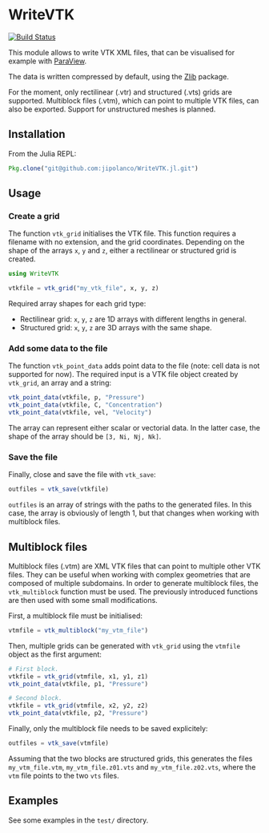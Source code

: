 # WriteVTK

[![Build Status](https://travis-ci.org/jipolanco/WriteVTK.jl.svg?branch=master)](https://travis-ci.org/jipolanco/WriteVTK.jl)

This module allows to write VTK XML files, that can be visualised for example
with [ParaView](http://www.paraview.org/).

The data is written compressed by default, using the
[Zlib](https://github.com/dcjones/Zlib.jl) package.

For the moment, only rectilinear (.vtr) and structured (.vts) grids are
supported.
Multiblock files (.vtm), which can point to multiple VTK files, can also be
exported.
Support for unstructured meshes is planned.

## Installation

From the Julia REPL:

```julia
Pkg.clone("git@github.com:jipolanco/WriteVTK.jl.git")
```

## Usage

### Create a grid

The function `vtk_grid` initialises the VTK file.
This function requires a filename with no extension, and the grid coordinates.
Depending on the shape of the arrays `x`, `y` and `z`, either a rectilinear or
structured grid is created.

```julia
using WriteVTK

vtkfile = vtk_grid("my_vtk_file", x, y, z)
```

Required array shapes for each grid type:

- Rectilinear grid: `x`, `y`, `z` are 1D arrays with different lengths in general.
- Structured grid: `x`, `y`, `z` are 3D arrays with the same shape.

### Add some data to the file

The function `vtk_point_data` adds point data to the file (note: cell data is
not supported for now).
The required input is a VTK file object created by `vtk_grid`, an array and a
string:

```julia
vtk_point_data(vtkfile, p, "Pressure")
vtk_point_data(vtkfile, C, "Concentration")
vtk_point_data(vtkfile, vel, "Velocity")
```

The array can represent either scalar or vectorial data.
In the latter case, the shape of the array should be `[3, Ni, Nj, Nk]`.

### Save the file

Finally, close and save the file with `vtk_save`:

```julia
outfiles = vtk_save(vtkfile)
```

`outfiles` is an array of strings with the paths to the generated files.
In this case, the array is obviously of length 1, but that changes when working
with multiblock files.

## Multiblock files

Multiblock files (.vtm) are XML VTK files that can point to multiple other VTK
files.
They can be useful when working with complex geometries that are composed of
multiple subdomains.
In order to generate multiblock files, the `vtk_multiblock` function must be used.
The previously introduced functions are then used with some small modifications.

First, a multiblock file must be initialised:

```julia
vtmfile = vtk_multiblock("my_vtm_file")
```

Then, multiple grids can be generated with `vtk_grid` using the `vtmfile`
object as the first argument:

```julia
# First block.
vtkfile = vtk_grid(vtmfile, x1, y1, z1)
vtk_point_data(vtkfile, p1, "Pressure")

# Second block.
vtkfile = vtk_grid(vtmfile, x2, y2, z2)
vtk_point_data(vtkfile, p2, "Pressure")
```

Finally, only the multiblock file needs to be saved explicitely:

```julia
outfiles = vtk_save(vtmfile)
```

Assuming that the two blocks are structured grids, this generates the files
`my_vtm_file.vtm`, `my_vtm_file.z01.vts` and `my_vtm_file.z02.vts`, where the
`vtm` file points to the two `vts` files.

## Examples

See some examples in the `test/` directory.
